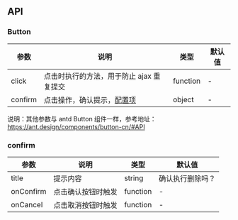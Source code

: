 ## API

### Button

| 参数    | 说明                                     | 类型     | 默认值 |
| ------- | ---------------------------------------- | -------- | ------ |
| click   | 点击时执行的方法，用于防止 ajax 重复提交 | function | -      |
| confirm | 点击操作，确认提示，[配置项](#confirm)   | object   | -      |

说明：其他参数与 antd Button 组件一样，参考地址：https://ant.design/components/button-cn/#API

### confirm

| 参数      | 说明               | 类型     | 默认值           |
| --------- | ------------------ | -------- | ---------------- |
| title     | 提示内容           | string   | 确认执行删除吗？ |
| onConfirm | 点击确认按钮时触发 | function | -                |
| onCancel  | 点击取消按钮时触发 | function | -                |
